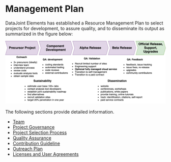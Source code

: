 # Management Plan

DataJoint Elements has established a Resource Management Plan to select projects for development, to assure quality, and to disseminate its output as summarized in the figure below:

![Resource Management Plan](./../img/management-plan.png)

The following sections provide detailed information.

- [Team](team.md)
- [Project Governance](governance.md)
- [Project Selection Process](selection.md)
- [Quality Assurance](quality-assurance.md)
- [Contribution Guideline](../community/contribute.md)
- [Outreach Plan](outreach.md)
- [Licenses and User Agreements](licenses.md)
